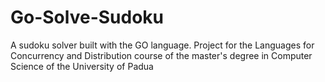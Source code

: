 # Go-Solve-Sudoku
A sudoku solver built with the GO language. Project for the Languages for Concurrency and Distribution course of the master's degree in Computer Science of the University of Padua
